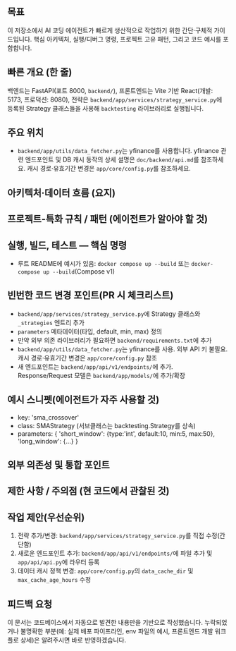 ## 목표
이 저장소에서 AI 코딩 에이전트가 빠르게 생산적으로 작업하기 위한 간단·구체적 가이드입니다. 핵심 아키텍처, 실행/디버그 명령, 프로젝트 고유 패턴, 그리고 코드 예시를 포함합니다.

## 빠른 개요 (한 줄)
백엔드는 FastAPI(포트 8000, `backend/`), 프론트엔드는 Vite 기반 React(개발: 5173, 프로덕션: 8080), 전략은 `backend/app/services/strategy_service.py`에 등록된 Strategy 클래스들을 사용해 `backtesting` 라이브러리로 실행됩니다.

## 주요 위치

  - `backend/app/utils/data_fetcher.py`는 yfinance를 사용합니다. yfinance 관련 엔드포인트 및 DB 캐시 동작의 상세 설명은 `doc/backend/api.md`를 참조하세요. 캐시 경로·유효기간 변경은 `app/core/config.py`를 참조하세요.
## 아키텍처·데이터 흐름 (요지)

## 프로젝트-특화 규칙 / 패턴 (에이전트가 알아야 할 것)

## 실행, 빌드, 테스트 — 핵심 명령
  - 루트 README에 예시가 있음: `docker compose up --build` 또는 `docker-compose up --build`(Compose v1)

## 빈번한 코드 변경 포인트(PR 시 체크리스트)
  - `backend/app/services/strategy_service.py`에 Strategy 클래스와 `_strategies` 엔트리 추가
  - `parameters` 메타데이터(타입, default, min, max) 정의
  - 만약 외부 의존 라이브러리가 필요하면 `backend/requirements.txt`에 추가
  - `backend/app/utils/data_fetcher.py`는 yfinance를 사용. 외부 API 키 불필요. 캐시 경로·유효기간 변경은 `app/core/config.py` 참조
  - 새 엔드포인트는 `backend/app/api/v1/endpoints/`에 추가. Response/Request 모델은 `backend/app/models/`에 추가/확장

## 예시 스니펫(에이전트가 자주 사용할 것)
  - key: 'sma_crossover'
  - class: SMAStrategy (서브클래스는 backtesting.Strategy를 상속)
  - parameters: { 'short_window': {type:'int', default:10, min:5, max:50}, 'long_window': {...} }


## 외부 의존성 및 통합 포인트

## 제한 사항 / 주의점 (현 코드에서 관찰된 것)

## 작업 제안(우선순위)
1. 전략 추가/변경: `backend/app/services/strategy_service.py`를 직접 수정(간단함)
2. 새로운 엔드포인트 추가: `backend/app/api/v1/endpoints/`에 파일 추가 및 `app/api/api.py`에 라우터 등록
3. 데이터 캐시 정책 변경: `app/core/config.py`의 `data_cache_dir` 및 `max_cache_age_hours` 수정

## 피드백 요청
이 문서는 코드베이스에서 자동으로 발견한 내용만을 기반으로 작성했습니다. 누락되었거나 불명확한 부분(예: 실제 배포 파이프라인, env 파일의 예시, 프론트엔드 개발 워크플로 상세)은 알려주시면 바로 반영하겠습니다.
